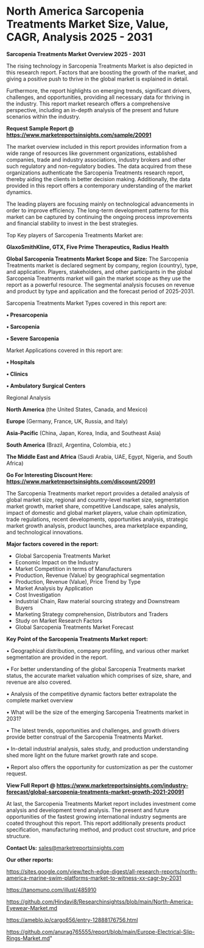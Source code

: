 # North America Sarcopenia Treatments Market Size, Value, CAGR, Analysis 2025 - 2031

<Strong> Sarcopenia Treatments Market Overview 2025 - 2031</strong>

The rising technology in Sarcopenia Treatments Market is also depicted in this research report. Factors that are boosting the growth of the market, and giving a positive push to thrive in the global market is explained in detail.

Furthermore, the report highlights on emerging trends, significant drivers, challenges, and opportunities, providing all necessary data for thriving in the industry. This report market research offers a comprehensive perspective, including an in-depth analysis of the present and future scenarios within the industry.

<strong>Request Sample Report @ <a href=https://www.marketreportsinsights.com/sample/20091>https://www.marketreportsinsights.com/sample/20091</a></strong>

The market overview included in this report provides information from a wide range of resources like government organizations, established companies, trade and industry associations, industry brokers and other such regulatory and non-regulatory bodies. The data acquired from these organizations authenticate the Sarcopenia Treatments research report, thereby aiding the clients in better decision making. Additionally, the data provided in this report offers a contemporary understanding of the market dynamics.

The leading players are focusing mainly on technological advancements in order to improve efficiency. The long-term development patterns for this market can be captured by continuing the ongoing process improvements and financial stability to invest in the best strategies.

Top Key players of Sarcopenia Treatments Market are:

<strong>GlaxoSmithKline, GTX, Five Prime Therapeutics, Radius Health</strong>

<strong><b>Global Sarcopenia Treatments Market Scope and Size:</b></strong>
The Sarcopenia Treatments market is declared segment by company, region (country), type, and application. Players, stakeholders, and other participants in the global Sarcopenia Treatments market will gain the market scope as they use the report as a powerful resource. The segmental analysis focuses on revenue and product by type and application and the forecast period of 2025-2031.

Sarcopenia Treatments Market Types covered in this report are:

<strong>• Presarcopenia

• Sarcopenia

• Severe Sarcopenia</strong>

Market Applications covered in this report are:

<strong>• Hospitals

• Clinics

• Ambulatory Surgical Centers</strong> 

Regional Analysis

<strong>North America</strong> (the United States, Canada, and Mexico)

<strong>Europe</strong> (Germany, France, UK, Russia, and Italy)

<strong>Asia-Pacific</strong> (China, Japan, Korea, India, and Southeast Asia)

<strong>South America</strong> (Brazil, Argentina, Colombia, etc.)

<strong>The Middle East and Africa</strong> (Saudi Arabia, UAE, Egypt, Nigeria, and South Africa)

<strong>Go For Interesting Discount Here: <a href=https://www.marketreportsinsights.com/discount/20091>https://www.marketreportsinsights.com/discount/20091</a></strong>

The Sarcopenia Treatments market report provides a detailed analysis of global market size, regional and country-level market size, segmentation market growth, market share, competitive Landscape, sales analysis, impact of domestic and global market players, value chain optimization, trade regulations, recent developments, opportunities analysis, strategic market growth analysis, product launches, area marketplace expanding, and technological innovations.

<strong><b>Major factors covered in the report:</b></strong>
<ul>
  <li>Global Sarcopenia Treatments Market </li>
  <li>Economic Impact on the Industry</li>
  <li>Market Competition in terms of Manufacturers</li>
  <li>Production, Revenue (Value) by geographical segmentation</li>
  <li>Production, Revenue (Value), Price Trend by Type</li>
  <li>Market Analysis by Application</li>
  <li>Cost Investigation</li>
  <li>Industrial Chain, Raw material sourcing strategy and Downstream Buyers</li>
  <li>Marketing Strategy comprehension, Distributors and Traders</li>
  <li>Study on Market Research Factors</li>
  <li>Global Sarcopenia Treatments Market Forecast</li>
</ul>

<strong><b>Key Point of the Sarcopenia Treatments Market report:</b></strong>

• Geographical distribution, company profiling, and various other market segmentation are provided in the report.

• For better understanding of the global Sarcopenia Treatments market status, the accurate market valuation which comprises of size, share, and revenue are also covered.

• Analysis of the competitive dynamic factors better extrapolate the complete market overview

• What will be the size of the emerging Sarcopenia Treatments market in 2031?

• The latest trends, opportunities and challenges, and growth drivers provide better construal of the Sarcopenia Treatments Market.

• In-detail industrial analysis, sales study, and production understanding shed more light on the future market growth rate and scope.

• Report also offers the opportunity for customization as per the customer request.

<strong><b>View Full Report @ <a href=https://www.marketreportsinsights.com/industry-forecast/global-sarcopenia-treatments-market-growth-2021-20091>https://www.marketreportsinsights.com/industry-forecast/global-sarcopenia-treatments-market-growth-2021-20091</a></b></strong>


At last, the Sarcopenia Treatments Market report includes investment come analysis and development trend analysis. The present and future opportunities of the fastest growing international industry segments are coated throughout this report. This report additionally presents product specification, manufacturing method, and product cost structure, and price structure.

<strong>Contact Us:</strong>
sales@marketreportsinsights.com

<strong>Our other reports:</strong>

<a href=https://sites.google.com/view/tech-edge-digest/all-research-reports/north-america-marine-swim-platforms-market-to-witness-xx-cagr-by-2031>https://sites.google.com/view/tech-edge-digest/all-research-reports/north-america-marine-swim-platforms-market-to-witness-xx-cagr-by-2031</a>

<a href=https://tanomuno.com/illust/485910>https://tanomuno.com/illust/485910</a>

<a href=https://github.com/Hindavi8/Researchinsightss/blob/main/North-America-Eyewear-Market.md>https://github.com/Hindavi8/Researchinsightss/blob/main/North-America-Eyewear-Market.md</a>

<a href=https://ameblo.jp/cargo656/entry-12888176756.html>https://ameblo.jp/cargo656/entry-12888176756.html</a>

<a href=https://github.com/anurag765555/report/blob/main/Europe-Electrical-Slip-Rings-Market.md>https://github.com/anurag765555/report/blob/main/Europe-Electrical-Slip-Rings-Market.md</a>"
